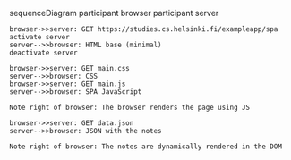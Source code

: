 sequenceDiagram
    participant browser
    participant server

    browser->>server: GET https://studies.cs.helsinki.fi/exampleapp/spa
    activate server
    server-->>browser: HTML base (minimal)
    deactivate server

    browser->>server: GET main.css
    server-->>browser: CSS
    browser->>server: GET main.js
    server-->>browser: SPA JavaScript

    Note right of browser: The browser renders the page using JS

    browser->>server: GET data.json
    server-->>browser: JSON with the notes

    Note right of browser: The notes are dynamically rendered in the DOM